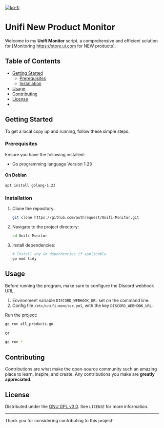 [![ko-fi](https://ko-fi.com/img/githubbutton_sm.svg)](https://ko-fi.com/L3L418JUWC)

# Unifi New Product Monitor

Welcome to my **Unifi Monitor** script, a comprehensive and efficient solution for [Monitoring https://store.ui.com for NEW products].

## Table of Contents

- [Getting Started](#getting-started)
  - [Prerequisites](#prerequisites)
  - [Installation](#installation)
- [Usage](#usage)
- [Contributing](#contributing)
- [License](#license)
- 

## Getting Started

To get a local copy up and running, follow these simple steps.

### Prerequisites

Ensure you have the following installed:

- Go programming language Version 1.23

#### On Debian

```bash
apt install golang-1.23
```

### Installation

1. Clone the repository:
   ```bash
   git clone https://github.com/authrequest/Unifi-Monitor.git
   ```
2. Navigate to the project directory:
   ```bash
   cd Unifi-Monitor
   ```
3. Install dependencies:
   ```bash
   # Install any Go dependencies if applicable
   go mod tidy
   ```

## Usage

Before running the program, make sure to configure the Discord webhook URL. 

1. Environment variable `DISCORD_WEBHOOK_URL` set on the command line.
2. Config file `/etc/unifi-monitor.yml`, with the key `DISCORD_WEBHOOK_URL:`


Run the project:

```bash
go run all_products.go
```

or

```bash
go run *
```

## Contributing

Contributions are what make the open-source community such an amazing place to learn, inspire, and create. Any contributions you make are **greatly appreciated**.

## License

Distributed under the [GNU GPL v3.0](LICENSE). See `LICENSE` for more information.

---

Thank you for considering contributing to this project!
